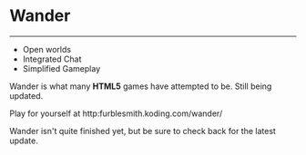 # Wander
---

- Open worlds
- Integrated Chat
- Simplified Gameplay

Wander is what many **HTML5** games have attempted to be. Still being updated. 

Play for yourself at http:furblesmith.koding.com/wander/

Wander isn't quite finished yet, but be sure to check back for the latest update.



